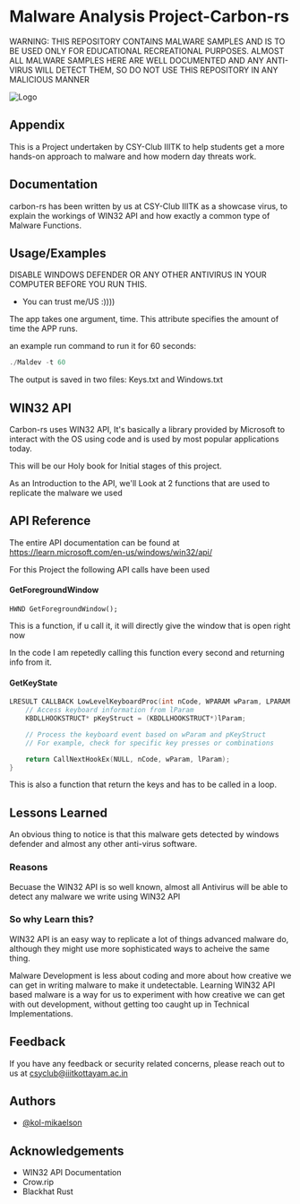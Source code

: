 
# Malware Analysis Project-Carbon-rs

WARNING: THIS REPOSITORY CONTAINS MALWARE SAMPLES AND IS TO BE USED ONLY FOR EDUCATIONAL RECREATIONAL PURPOSES.
ALMOST ALL MALWARE SAMPLES HERE ARE WELL DOCUMENTED AND ANY ANTI-VIRUS WILL DETECT THEM, SO DO NOT USE THIS REPOSITORY IN ANY MALICIOUS MANNER



![Logo](https://i.imgur.com/yo7LuuQ.png)


## Appendix

This is a Project undertaken by CSY-Club IIITK to help students get a more hands-on approach to malware and how modern day threats work.


## Documentation

carbon-rs has been written by us at CSY-Club IIITK as a showcase virus, to explain the workings of WIN32 API and how exactly a common type of Malware Functions.
## Usage/Examples
DISABLE WINDOWS DEFENDER OR ANY OTHER ANTIVIRUS IN YOUR COMPUTER BEFORE YOU RUN THIS.
- You can trust me/US :))))

The app takes one argument, time.
This attribute specifies the amount of time the APP runs.

an example run command to run it for 60 seconds:
```javascript
./Maldev -t 60
```

The output is saved in two files:
    Keys.txt
    and
    Windows.txt



## WIN32 API

Carbon-rs uses WIN32 API, It's basically a library provided by Microsoft to interact with the OS using code and is used by most popular applications today.

This will be our Holy book for Initial stages of this project.

As an Introduction to the API, we'll Look at 2 functions that are used to replicate the malware we used
## API Reference

The entire API documentation can be found at https://learn.microsoft.com/en-us/windows/win32/api/

For this Project the following API calls have been used
#### GetForegroundWindow

```http
HWND GetForegroundWindow();
```
This is a function, if u call it, it will directly give the window that is open right now

In the code I am repetedly calling this function every second and returning info from it.


#### GetKeyState

```c++
LRESULT CALLBACK LowLevelKeyboardProc(int nCode, WPARAM wParam, LPARAM lParam) {
    // Access keyboard information from lParam
    KBDLLHOOKSTRUCT* pKeyStruct = (KBDLLHOOKSTRUCT*)lParam;

    // Process the keyboard event based on wParam and pKeyStruct
    // For example, check for specific key presses or combinations

    return CallNextHookEx(NULL, nCode, wParam, lParam);
}

```
This is also a function that return the keys and has to be called in a loop.



## Lessons Learned

An obvious thing to notice is that this malware gets detected by windows defender and almost any other anti-virus software.

### Reasons
Becuase the WIN32 API is so well known, almost all Antivirus will be able to detect any malware we write using WIN32 API

### So why Learn this?
WIN32 API is an easy way to replicate a lot of things advanced malware do, although they might use more sophisticated ways to acheive the same thing.

Malware Development is less about coding and more about how creative we can get in writing malware to make it undetectable. Learning WIN32 API based malware is a way for us to experiment with how creative we can get with out development, without getting too caught up in Technical Implementations.
## Feedback

If you have any feedback or security related concerns, please reach out to us at csyclub@iiitkottayam.ac.in


## Authors

- [@kol-mikaelson](https://www.github.com/kol-mikaelson)


## Acknowledgements
- WIN32 API Documentation
- Crow.rip
- Blackhat Rust

